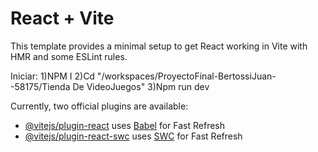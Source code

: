 # React + Vite

This template provides a minimal setup to get React working in Vite with HMR and some ESLint rules.

Iniciar:
1)NPM I
2)Cd "/workspaces/ProyectoFinal-BertossiJuan--58175/Tienda De VideoJuegos"
3)Npm run dev

Currently, two official plugins are available:

- [@vitejs/plugin-react](https://github.com/vitejs/vite-plugin-react/blob/main/packages/plugin-react/README.md) uses [Babel](https://babeljs.io/) for Fast Refresh
- [@vitejs/plugin-react-swc](https://github.com/vitejs/vite-plugin-react-swc) uses [SWC](https://swc.rs/) for Fast Refresh
